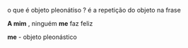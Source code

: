 o que é objeto pleonátiso ?
	é a repetição do objeto na frase

**A mim** , ninguém **me** faz feliz

**me** - objeto pleonástico 

